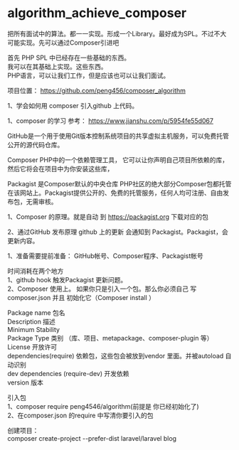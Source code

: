 # algorithm_achieve_composer
把所有面试中的算法。都一一实现。形成一个Library。最好成为SPL。不过不大可能实现。先可以通过Composer引进吧

首先 PHP SPL 中已经存在一些基础的东西。  
我可以在其基础上实现。这些东西。  
PHP语言，可以让我们工作，但是应该也可以让我们面试。

项目位置： https://github.com/peng456/composer_algorithm


1、学会如何用 composer 引入github 上代码。 

1、composer 的学习 参考： https://www.jianshu.com/p/5954fe55d067

GitHub是一个用于使用Git版本控制系统项目的共享虚拟主机服务，可以免费托管公开的源代码仓库。

Composer
PHP中的一个依赖管理工具， 它可以让你声明自己项目所依赖的库，然后它将会在项目中为你安装这些库，

Packagist 是Composer默认的中央仓库
PHP社区的绝大部分Composer包都托管在该网站上。Packagist提供公开的、免费的托管服务，任何人均可注册、自由发布包，无需审核。


1、Composer 的原理。就是自动 到  https://packagist.org  下载对应的包

2、通过GitHub 发布原理
	github 上的更新 会通知到 Packagist。Packagist，会更新内容。


1、准备需要提前准备： GitHub帐号、Composer程序、Packagist帐号


时间消耗在两个地方   
1、github hook 触发Packagist 更新问题。  
2、Composer 使用上。
   如果你只是引入一个包。那么你必须自己 写 composer.json  并且 初始化它（Composer install ）

Package name   包名  
Description  描述    
Minimum Stability    
Package Type  类别 （库、项目、metapackage、composer-plugin 等）  
License  开放许可  
dependencies(require)   依赖包，这些包会被放到vendor 里面。并被autoload 自动识别    
dev dependencies (require-dev)  开发依赖  
version   版本  



引入包  
1、composer require peng4546/algorithm(前提是 你已经初始化了)  
2、在composer.json  的require  中写清你要引入的包


创建项目：  
composer create-project --prefer-dist laravel/laravel blog

